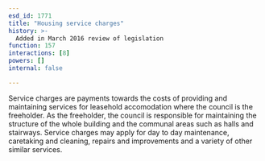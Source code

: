 ```yaml
---
esd_id: 1771
title: "Housing service charges"
history: >-
  Added in March 2016 review of legislation
function: 157
interactions: [8]
powers: []
internal: false

---
```


Service charges are payments towards the costs of providing and maintaining services for leasehold accomodation where the council is the freeholder.  As the freeholder, the council is responsible for maintaining the structure of the whole building and the communal areas such as halls and stairways.  Service charges may apply for day to day maintenance, caretaking and cleaning, repairs and improvements and a variety of other similar services.


